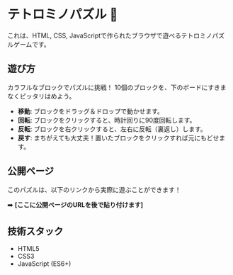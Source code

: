 # テトロミノパズル 🧩

これは、HTML, CSS, JavaScriptで作られたブラウザで遊べるテトロミノパズルゲームです。

## 遊び方

カラフルなブロックでパズルに挑戦！
10個のブロックを、下のボードにすきまなくピッタリはめよう。

-   **移動**: ブロックをドラッグ＆ドロップで動かせます。
-   **回転**: ブロックをクリックすると、時計回りに90度回転します。
-   **反転**: ブロックを右クリックすると、左右に反転（裏返し）します。
-   **戻す**: まちがえても大丈夫！置いたブロックをクリックすれば元にもどせます。

## 公開ページ

このパズルは、以下のリンクから実際に遊ぶことができます！

➡️ **[ここに公開ページのURLを後で貼り付けます]**

## 技術スタック

-   HTML5
-   CSS3
-   JavaScript (ES6+)

